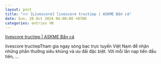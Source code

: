 ```yaml
---
layout: post
title: "🔥🔥 [Livescore] livescore tructiep | ASKME Bắn cá"
date: Sun, 20 Oct 2024 04:00:00 +0700
categories: entries VN
---
```

[livescore tructiep | ASKME Bắn cá](https://tietkiemnangluong.com.vn/game-b%C3%A0i-x88.shtml)

livescore tructiepTham gia ngay sòng bạc trực tuyến Việt Nam để nhận những phần thưởng siêu khủng và ưu đãi đặc biệt. Với mỗi lần nạp tiền đầu tiên, ...

